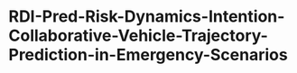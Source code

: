 # RDI-Pred-Risk-Dynamics-Intention-Collaborative-Vehicle-Trajectory-Prediction-in-Emergency-Scenarios